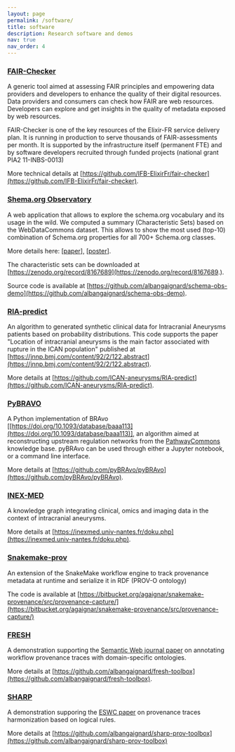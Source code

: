 ```yaml
---
layout: page
permalink: /software/
title: software
description: Research software and demos
nav: true
nav_order: 4
---
```


### [FAIR-Checker](https://fair-checker.france-bioinformatique.fr)
A generic tool aimed at assessing FAIR principles and empowering data providers and developers to enhance the quality of their digital resources. Data providers and consumers can check how FAIR are web resources. Developers can explore and get insights in the quality of metadata exposed by web resources.  

FAIR-Checker is one of the key resources of the Elixir-FR service delivery plan. It is running in production to serve thousands of FAIR-assessments per month. It is supported by the infrastructure itself (permanent FTE) and by software developers recruited through funded projects (national grant PIA2 11-INBS-0013)

More technical details at [https://github.com/IFB-ElixirFr/fair-checker](https://github.com/IFB-ElixirFr/fair-checker). 

### [Shema.org Observatory](https://schema-obs-demo.onrender.com) 
A web application that allows to explore the schema.org vocabulary and its usage in the wild. 
We computed a summary (Characteristic Sets) based on the WebDataCommons dataset. This allows to show the most used (top-10) combination of Schema.org properties for all 700+ Schema.org classes. 

More details here: [[paper](https://ceur-ws.org/Vol-3632/ISWC2023_paper_445.pdf)], [[poster](/assets/pdf/ISWC2023-Poster.pdf)].  

The characteristic sets can be downloaded at [https://zenodo.org/record/8167689](https://zenodo.org/record/8167689.).

Source code is available at [https://github.com/albangaignard/schema-obs-demo](https://github.com/albangaignard/schema-obs-demo). 

### [RIA-predict](https://github.com/ICAN-aneurysms/RIA-predict) 
An algorithm to generated synthetic clinical data for Intracranial Aneurysms patients based on probability distributions. This code supports the paper "Location of intracranial aneurysms is the main factor associated with rupture in the ICAN population" published at [https://jnnp.bmj.com/content/92/2/122.abstract](https://jnnp.bmj.com/content/92/2/122.abstract).

More details at [https://github.com/ICAN-aneurysms/RIA-predict](https://github.com/ICAN-aneurysms/RIA-predict).

### [PyBRAVO](https://github.com/pyBRAvo/pyBRAvo)
A Python implementation of BRAvo [[https://doi.org/10.1093/database/baaa113](https://doi.org/10.1093/database/baaa113)], an algorithm aimed at reconstructing upstream regulation networks from the [PathwayCommons](https://www.pathwaycommons.org) knowledge base. pyBRAvo can be used through either a Jupyter notebook, or a command line interface. 

More details at [https://github.com/pyBRAvo/pyBRAvo](https://github.com/pyBRAvo/pyBRAvo).

### [INEX-MED](https://inexmed-api.univ-nantes.fr)
A knowledge graph integrating clinical, omics and imaging data in the context of intracranial aneurysms. 

More details at [https://inexmed.univ-nantes.fr/doku.php](https://inexmed.univ-nantes.fr/doku.php). 

### [Snakemake-prov](https://bitbucket.org/agaignar/snakemake-provenance/src/provenance-capture/)
An extension of the SnakeMake workflow engine to track provenance metadata at runtime and serialize it in RDF (PROV-O ontology) 

The code is available at [https://bitbucket.org/agaignar/snakemake-provenance/src/provenance-capture/](https://bitbucket.org/agaignar/snakemake-provenance/src/provenance-capture/)

### [FRESH](https://github.com/albangaignard/fresh-toolbox)
A demonstration supporting the [Semantic Web journal paper](https://semantic-web-journal.net/system/files/swj2257.pdf) on annotating workflow provenance traces with domain-specific ontologies. 

More details at [https://github.com/albangaignard/fresh-toolbox](https://github.com/albangaignard/fresh-toolbox). 

### [SHARP](https://github.com/albangaignard/sharp-prov-toolbox)
A demonstration supporing the [ESWC paper](https://doi.org/10.1007/978-3-319-70407-4_35) on provenance traces harmonization based on logical rules. 

More details at [https://github.com/albangaignard/sharp-prov-toolbox](https://github.com/albangaignard/sharp-prov-toolbox)

